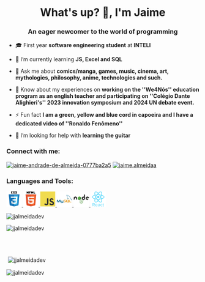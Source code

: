 

<h1 align="center">What's up? 🙌, I'm Jaime</h1>
<h3 align="center">An eager newcomer to the world of programming</h3>

- 🎓 First year **software engineering student** at **INTELI**

- 🌱 I’m currently learning **JS, Excel and SQL**

- 💬 Ask me about **comics/manga, games, music, cinema, art, mythologies, philosophy, anime, technologies and such.**

- 📄 Know about my experiences on **working on the ''We4Nós'' education program as an english teacher and participating on ''Colégio Dante Alighieri's'' 2023 innovation symposium and 2024 UN debate event.**

- ⚡ Fun fact **I am a green, yellow and blue cord in capoeira and I have a dedicated video of ''Ronaldo Fenômeno''**

- 🤝 I’m looking for help with **learning the guitar**
  
<h3 align="left">Connect with me:</h3>
<p align="left">
<a href="https://linkedin.com/in/jaime-andrade-de-almeida-0777ba2a5" target="blank"><img align="center" src="https://raw.githubusercontent.com/rahuldkjain/github-profile-readme-generator/master/src/images/icons/Social/linked-in-alt.sv![IMG_3048](https://github.com/user-attachments/assets/739ffdeb-8377-46b3-9d46-885d2e141b30)
g" alt="jaime-andrade-de-almeida-0777ba2a5" height="30" width="40" /></a>
<a href="https://instagram.com/jaime.almeidaa" target="blank"><img align="center" src="https://raw.githubusercontent.com/rahuldkjain/github-profile-readme-generator/master/src/images/icons/Social/instagram.svg" alt="jaime.almeidaa" height="30" width="40" /></a>
</p>

<h3 align="left">Languages and Tools:</h3>
<p align="left"> <a href="https://www.w3schools.com/css/" target="_blank" rel="noreferrer"> <img src="https://raw.githubusercontent.com/devicons/devicon/master/icons/css3/css3-original-wordmark.svg" alt="css3" width="40" height="40"/> </a> <a href="https://www.w3.org/html/" target="_blank" rel="noreferrer"> <img src="https://raw.githubusercontent.com/devicons/devicon/master/icons/html5/html5-original-wordmark.svg" alt="html5" width="40" height="40"/> </a> <a href="https://developer.mozilla.org/en-US/docs/Web/JavaScript" target="_blank" rel="noreferrer"> <img src="https://raw.githubusercontent.com/devicons/devicon/master/icons/javascript/javascript-original.svg" alt="javascript" width="40" height="40"/> </a> <a href="https://www.mysql.com/" target="_blank" rel="noreferrer"> <img src="https://raw.githubusercontent.com/devicons/devicon/master/icons/mysql/mysql-original-wordmark.svg" alt="mysql" width="40" height="40"/> </a> <a href="https://nodejs.org" target="_blank" rel="noreferrer"> <img src="https://raw.githubusercontent.com/devicons/devicon/master/icons/nodejs/nodejs-original-wordmark.svg" alt="nodejs" width="40" height="40"/> </a> <a href="https://reactjs.org/" target="_blank" rel="noreferrer"> <img src="https://raw.githubusercontent.com/devicons/devicon/master/icons/react/react-original-wordmark.svg" alt="react" width="40" height="40"/> </a> </p>



<p align="left"> <img src="https://komarev.com/ghpvc/?username=jjalmeidadev&label=Profile%20views&color=0e75b6&style=flat" alt="jjalmeidadev" /> </p>

<p><img align="left" src="https://github-readme-stats.vercel.app/api/top-langs?username=jjalmeidadev&show_icons=true&locale=en&layout=compact" alt="jjalmeidadev" /></p>

<br /> <br /> <br /> <br />  <p>&nbsp;<img align="center" src="https://github-readme-stats.vercel.app/api?username=jjalmeidadev&show_icons=true&locale=en" alt="jjalmeidadev" /></p>

<p><img align="center" src="https://github-readme-streak-stats.herokuapp.com/?user=jjalmeidadev&" alt="jjalmeidadev" /></p>

<!--
**jjalmeidadev/jjalmeidadev** is a ✨ _special_ ✨ repository because its `README.md` (this file) appears on your GitHub profile.

Here are some ideas to get you started:

- 🔭 I’m currently working on ...
- 🌱 I’m currently learning ...
- 👯 I’m looking to collaborate on ...
- 🤔 I’m looking for help with ...
- 💬 Ask me about ...
- 📫 How to reach me: ...
- 😄 Pronouns: ...
- ⚡ Fun fact: ...
-->
